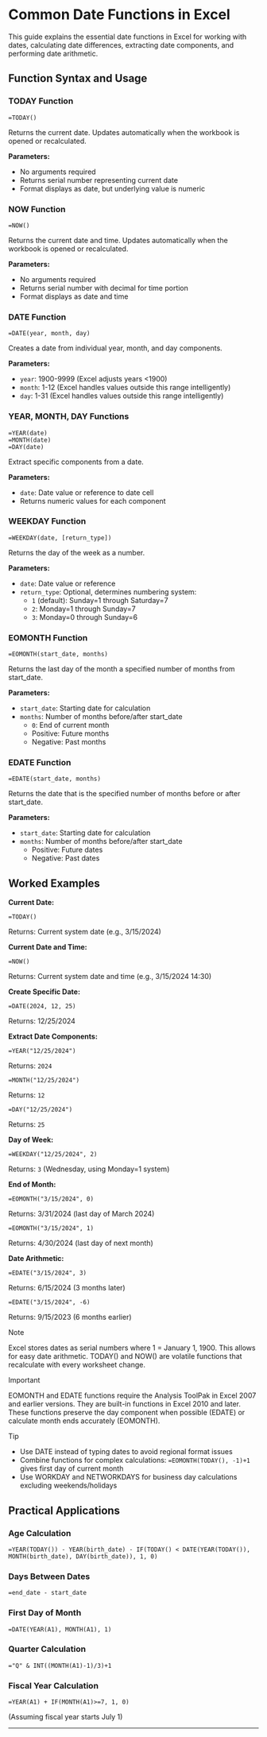 # Common Date Functions in Excel

This guide explains the essential date functions in Excel for working with dates, calculating date differences, extracting date components, and performing date arithmetic.

## Function Syntax and Usage

### TODAY Function
```
=TODAY()
```
Returns the current date. Updates automatically when the workbook is opened or recalculated.

**Parameters:**
- No arguments required
- Returns serial number representing current date
- Format displays as date, but underlying value is numeric

### NOW Function
```
=NOW()
```
Returns the current date and time. Updates automatically when the workbook is opened or recalculated.

**Parameters:**
- No arguments required
- Returns serial number with decimal for time portion
- Format displays as date and time

### DATE Function
```
=DATE(year, month, day)
```
Creates a date from individual year, month, and day components.

**Parameters:**
- `year`: 1900-9999 (Excel adjusts years <1900)
- `month`: 1-12 (Excel handles values outside this range intelligently)
- `day`: 1-31 (Excel handles values outside this range intelligently)

### YEAR, MONTH, DAY Functions
```
=YEAR(date)
=MONTH(date)  
=DAY(date)
```
Extract specific components from a date.

**Parameters:**
- `date`: Date value or reference to date cell
- Returns numeric values for each component

### WEEKDAY Function
```
=WEEKDAY(date, [return_type])
```
Returns the day of the week as a number.

**Parameters:**
- `date`: Date value or reference
- `return_type`: Optional, determines numbering system:
  - `1` (default): Sunday=1 through Saturday=7
  - `2`: Monday=1 through Sunday=7
  - `3`: Monday=0 through Sunday=6

### EOMONTH Function
```
=EOMONTH(start_date, months)
```
Returns the last day of the month a specified number of months from start_date.

**Parameters:**
- `start_date`: Starting date for calculation
- `months`: Number of months before/after start_date
  - `0`: End of current month
  - Positive: Future months
  - Negative: Past months

### EDATE Function
```
=EDATE(start_date, months)
```
Returns the date that is the specified number of months before or after start_date.

**Parameters:**
- `start_date`: Starting date for calculation
- `months`: Number of months before/after start_date
  - Positive: Future dates
  - Negative: Past dates

## Worked Examples

**Current Date:**
```
=TODAY()
```
Returns: Current system date (e.g., 3/15/2024)

**Current Date and Time:**
```
=NOW()
```
Returns: Current system date and time (e.g., 3/15/2024 14:30)

**Create Specific Date:**
```
=DATE(2024, 12, 25)
```
Returns: 12/25/2024

**Extract Date Components:**
```
=YEAR("12/25/2024")
```
Returns: `2024`

```
=MONTH("12/25/2024")
```
Returns: `12`

```
=DAY("12/25/2024")
```
Returns: `25`

**Day of Week:**
```
=WEEKDAY("12/25/2024", 2)
```
Returns: `3` (Wednesday, using Monday=1 system)

**End of Month:**
```
=EOMONTH("3/15/2024", 0)
```
Returns: 3/31/2024 (last day of March 2024)

```
=EOMONTH("3/15/2024", 1)
```
Returns: 4/30/2024 (last day of next month)

**Date Arithmetic:**
```
=EDATE("3/15/2024", 3)
```
Returns: 6/15/2024 (3 months later)

```
=EDATE("3/15/2024", -6)
```
Returns: 9/15/2023 (6 months earlier)

> [!NOTE]
> Excel stores dates as serial numbers where 1 = January 1, 1900. This allows for easy date arithmetic. TODAY() and NOW() are volatile functions that recalculate with every worksheet change.

> [!IMPORTANT]
> EOMONTH and EDATE functions require the Analysis ToolPak in Excel 2007 and earlier versions. They are built-in functions in Excel 2010 and later. These functions preserve the day component when possible (EDATE) or calculate month ends accurately (EOMONTH).

> [!TIP]
- Use DATE instead of typing dates to avoid regional format issues
- Combine functions for complex calculations: `=EOMONTH(TODAY(), -1)+1` gives first day of current month
- Use WORKDAY and NETWORKDAYS for business day calculations excluding weekends/holidays

## Practical Applications

### Age Calculation
```
=YEAR(TODAY()) - YEAR(birth_date) - IF(TODAY() < DATE(YEAR(TODAY()), MONTH(birth_date), DAY(birth_date)), 1, 0)
```

### Days Between Dates
```
=end_date - start_date
```

### First Day of Month
```
=DATE(YEAR(A1), MONTH(A1), 1)
```

### Quarter Calculation
```
="Q" & INT((MONTH(A1)-1)/3)+1
```

### Fiscal Year Calculation
```
=YEAR(A1) + IF(MONTH(A1)>=7, 1, 0)
```
(Assuming fiscal year starts July 1)

---
